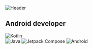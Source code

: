 ![Header](https://mobimg.b-cdn.net/v3/fetch/ed/ed59f26c70c97ef680239b90c3745fc7.jpeg)

## Android developer

![Kotlin](https://img.shields.io/badge/-Kotlin-006400?style=for-the-badge&logo=kotlin)\
![Java](https://img.shields.io/badge/-Java-006400?style=for-the-badge&logo=java)
![Jetpack Compose](https://img.shields.io/badge/-JetpackCompose-006400?style=for-the-badge&logo=jetpackcompose)
![Android](https://img.shields.io/badge/-Android-006400?style=for-the-badge&logo=android)

